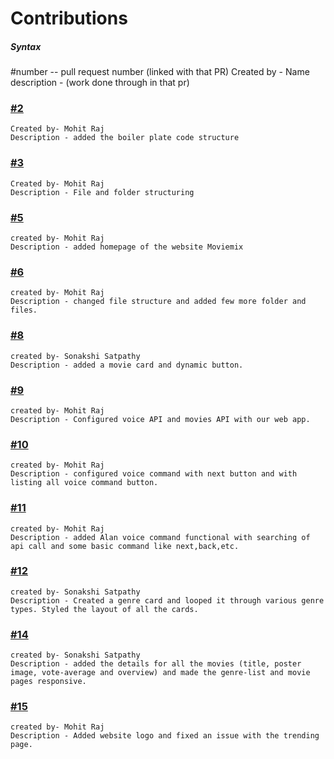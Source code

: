 # Contributions

##### Syntax

#number -- pull request number (linked with that PR)
Created by - Name
description - (work done through in that pr)

### [#2](https://github.com/Sonakshi1901/moviemix/pull/2)

    Created by- Mohit Raj
    Description - added the boiler plate code structure

### [#3](https://github.com/Sonakshi1901/moviemix/pull/3)

    Created by- Mohit Raj
    Description - File and folder structuring

### [#5](https://github.com/Sonakshi1901/moviemix/pull/5)

    created by- Mohit Raj
    Description - added homepage of the website Moviemix

### [#6](https://github.com/Sonakshi1901/moviemix/pull/6)

    created by- Mohit Raj
    Description - changed file structure and added few more folder and files.

### [#8](https://github.com/Sonakshi1901/moviemix/pull/8)

    created by- Sonakshi Satpathy
    Description - added a movie card and dynamic button.

### [#9](https://github.com/Sonakshi1901/moviemix/pull/9)

    created by- Mohit Raj
    Description - Configured voice API and movies API with our web app.

### [#10](https://github.com/Sonakshi1901/moviemix/pull/10)

    created by- Mohit Raj
    Description - configured voice command with next button and with listing all voice command button.

### [#11](https://github.com/Sonakshi1901/moviemix/pull/11)

    created by- Mohit Raj
    Description - added Alan voice command functional with searching of api call and some basic command like next,back,etc.

### [#12](https://github.com/Sonakshi1901/moviemix/pull/12)

    created by- Sonakshi Satpathy
    Description - Created a genre card and looped it through various genre types. Styled the layout of all the cards.

### [#14](https://github.com/Sonakshi1901/moviemix/pull/14)

    created by- Sonakshi Satpathy
    Description - added the details for all the movies (title, poster image, vote-average and overview) and made the genre-list and movie pages responsive.


### [#15](https://github.com/Sonakshi1901/moviemix/pull/15)

    created by- Mohit Raj
    Description - Added website logo and fixed an issue with the trending page.
